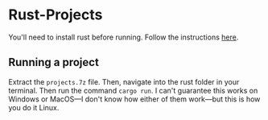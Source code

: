 # Rust-Projects
You'll need to install rust before running. Follow the instructions [here](https://www.rust-lang.org/tools/install).

## Running a project
Extract the `projects.7z` file. Then, navigate into the rust folder in your terminal. Then run the command `cargo run`. I can't guarantee this works on Windows or MacOS—I don't know how either of them work—but this is how you do it Linux.
